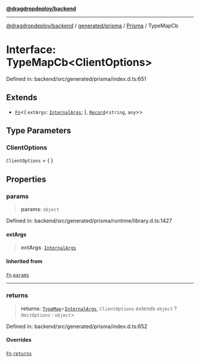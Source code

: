 [**@dragdropdeploy/backend**](../../../../../README.md)

***

[@dragdropdeploy/backend](../../../../../README.md) / [generated/prisma](../../../README.md) / [Prisma](../README.md) / TypeMapCb

# Interface: TypeMapCb\<ClientOptions\>

Defined in: backend/src/generated/prisma/index.d.ts:651

## Extends

- [`Fn`](../../../runtime/library/interfaces/Fn.md)\<\{ `extArgs`: [`InternalArgs`](../../../runtime/library/type-aliases/InternalArgs.md); \}, [`Record`](../../../runtime/library/type-aliases/Record.md)\<`string`, `any`\>\>

## Type Parameters

### ClientOptions

`ClientOptions` = \{ \}

## Properties

### params

> **params**: `object`

Defined in: backend/src/generated/prisma/runtime/library.d.ts:1427

#### extArgs

> **extArgs**: [`InternalArgs`](../../../runtime/library/type-aliases/InternalArgs.md)

#### Inherited from

[`Fn`](../../../runtime/library/interfaces/Fn.md).[`params`](../../../runtime/library/interfaces/Fn.md#params-1)

***

### returns

> **returns**: [`TypeMap`](../type-aliases/TypeMap.md)\<[`InternalArgs`](../../../runtime/library/type-aliases/InternalArgs.md), `ClientOptions` *extends* `object` ? `OmitOptions` : `object`\>

Defined in: backend/src/generated/prisma/index.d.ts:652

#### Overrides

[`Fn`](../../../runtime/library/interfaces/Fn.md).[`returns`](../../../runtime/library/interfaces/Fn.md#returns-1)
